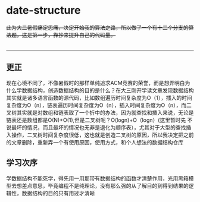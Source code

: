 # date-structure

~~此为大二暑假痛定思痛，决定开始我的算法之路，所以做了一个有十二个分支的算法题，这是第一步，靠抄来提升自己的代码量。~~</br></br>

---

## 更正

现在心境不同了，不像暑假时的那样单纯追求ACM竞赛的荣誉，而是想弄明白为什么学数据结构，创造数据结构的目的是什么？在大三刚开学读文章发现数据结构其实就是诸多语言函数的源代码，比如数组遍历时间复杂度为O（1），插入的时间复杂度为O（n），链表遍历时间复杂度为O（n），插入时间复杂度为O（n），而二叉树其实就是对数组和链表取了一个折中的办法，因为就查找和插入来说，无论是链表还是数组都是O(N)+O(1),但是二叉树呢？O(logn)+O（logn）(这里暂时先 不说最坏的情况，而且最坏的情况也无非是退化为顺序表），尤其对于大型的查找插入操作，二叉树时间复杂度很低，这也就是创造二叉树的原因，所以我决定把之前的文章删除，重新弄一个有使用原因，使用方式，和个人想法的数据结构仓库  

## 学习次序  

学数据结构不能死学，得先用一用那带有数据结构的函数才清楚作用，光用黑箱模型去想差点意思，毕竟编程不是纯理论，没有那么强的从了解目的到得到结果的逻辑性，数据结构的目的只有用过才清晰
